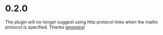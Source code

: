 # 0.2.0

The plugin will no-longer suggest using http protocol links when the mailto protocol is specified. Thanks [gmoreira](https://github.com/gmoreira)!